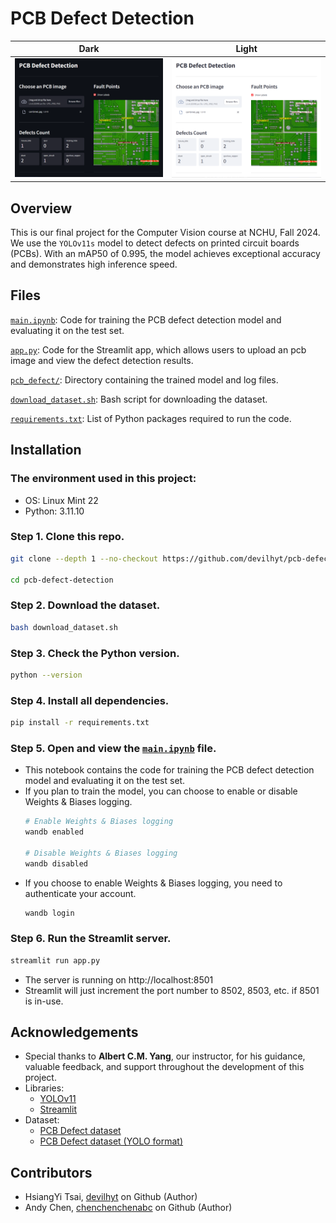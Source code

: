 # PCB Defect Detection

<!-- <img src="image/pcb_defect_detection.png" style="width: 50%;"> -->
Dark | Light
:---:|:----:
![APP dark](image/app-dark.png) | ![APP light](image/app-light.png)

## Overview

This is our final project for the Computer Vision course at NCHU, Fall 2024. We use the `YOLOv11s` model to detect defects on printed circuit boards (PCBs). With an mAP50 of 0.995, the model achieves exceptional accuracy and demonstrates high inference speed.

## Files

[`main.ipynb`](main.ipynb): Code for training the PCB defect detection model and evaluating it on the test set.

[`app.py`](app.py): Code for the Streamlit app, which allows users to upload an pcb image and view the defect detection results.

[`pcb_defect/`](pcb_defect/): Directory containing the trained model and log files.

[`download_dataset.sh`](download_dataset.sh): Bash script for downloading the dataset.

[`requirements.txt`](requirements.txt): List of Python packages required to run the code.

## Installation

### The environment used in this project:
  - OS: Linux Mint 22
  - Python: 3.11.10

### Step 1. Clone this repo.
  ```bash
  git clone --depth 1 --no-checkout https://github.com/devilhyt/pcb-defect-detection.git
  
  cd pcb-defect-detection
  ```

### Step 2. Download the dataset.
  ```bash
  bash download_dataset.sh
  ```

### Step 3. Check the Python version.
  ```bash
  python --version
  ```

### Step 4. Install all dependencies.
  ```bash
  pip install -r requirements.txt
  ```
  
### Step 5. Open and view the [`main.ipynb`](main.ipynb) file.
  - This notebook contains the code for training the PCB defect detection model and evaluating it on the test set.
  - If you plan to train the model, you can choose to enable or disable Weights & Biases logging.
    ```bash
    # Enable Weights & Biases logging
    wandb enabled

    # Disable Weights & Biases logging
    wandb disabled
    ```
  - If you choose to enable Weights & Biases logging, you need to authenticate your account.
      ```bash
      wandb login
      ```


### Step 6. Run the Streamlit server.
  ```bash
  streamlit run app.py
  ```
  - The server is running on http://localhost:8501
  - Streamlit will just increment the port number to 8502, 8503, etc. if 8501 is in-use.

<!-- ## App Screenshot
  ![APP Screenshot](image/app.png) -->

## Acknowledgements
- Special thanks to **Albert C.M. Yang**, our instructor, for his guidance, valuable feedback, and support throughout the development of this project.
- Libraries:
  - [YOLOv11](https://docs.ultralytics.com/models/yolo11/)
  - [Streamlit](https://streamlit.io/)
- Dataset:
  - [PCB Defect dataset](https://github.com/Ixiaohuihuihui/Tiny-Defect-Detection-for-PCB)
  - [PCB Defect dataset (YOLO format)](https://www.kaggle.com/datasets/norbertelter/pcb-defect-dataset)

## Contributors
- HsiangYi Tsai, [devilhyt](https://github.com/devilhyt) on Github (Author)
- Andy Chen, [chenchenchenabc](https://github.com/chenchenchenabc) on Github (Author)